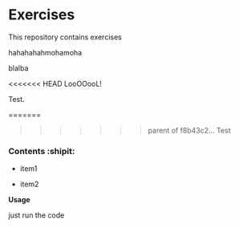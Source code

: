 # Exercises


This repository contains exercises

hahahahahmohamoha

blalba

<<<<<<< HEAD
LooOOooL!

Test.

=======
>>>>>>> parent of f8b43c2... Test
### Contents :shipit:

- item1

- item2

**Usage**

just run the code
